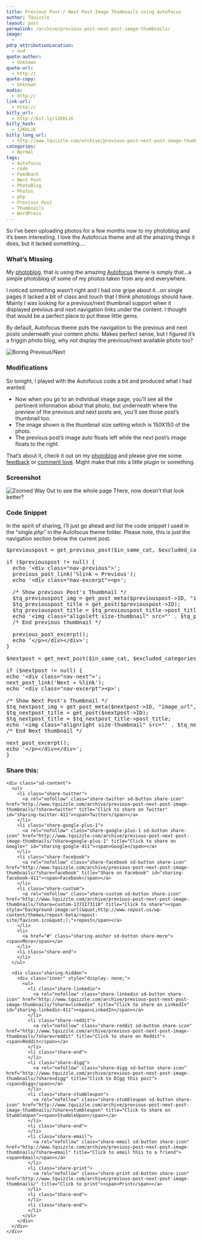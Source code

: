 ```yaml
---
title: Previous Post / Next Post Image Thumbnails using Autofocus
author: TQuizzle
layout: post
permalink: /archive/previous-post-next-post-image-thumbnails/
image:
  - 
pdrp_attributionLocation:
  - end
quote-author:
  - Unknown
quote-url:
  - http://
quote-copy:
  - Unknown
audio:
  - http://
link-url:
  - http://
bitly_url:
  - http://bit.ly/12KbLiK
bitly_hash:
  - 12KbLiK
bitly_long_url:
  - http://www.tquizzle.com/archive/previous-post-next-post-image-thumbnails/
categories:
  - Normal
tags:
  - Autofocus
  - code
  - Feedback
  - Next Post
  - PhotoBlog
  - Photos
  - php
  - Previous Post
  - Thumbnails
  - WordPress
---
```

So I&#8217;ve been uploading photos for a few months now to my photoblog and it&#8217;s been interesting. I love the Autofocus theme and all the amazing things it does, but it lacked something&#8230;.

### What&#8217;s Missing

My <a rel="nofollow" target="_blank" href="http://photos.tquizzle.com/">photoblog</a>, that is using the amazing <a rel="nofollow" target="_blank" href="http://www.allancole.com/wordpress/themes/autofocus">Autofocus</a> theme is simply that&#8230;a simple photoblog of some of my photos taken from any and everywhere.

I noticed something wasn&#8217;t right and I had one gripe about it&#8230;on single pages it lacked a bit of class and touch that I think photoblogs should have. Mainly I was looking for a previous/next thumbnail support when it displayed previous and next navigation links under the content. I thought that would be a perfect place to put these little gems.

By default, Autofocus theme puts the navigation to the previous and next posts underneath your content photo. Makes perfect sense, but I figured it&#8217;s a friggin photo blog, why not display the previous/next available photo too?
  
<img src="http://i2.wp.com/www.tquizzle.com/uploads/2009/11/Picture-3.png?fit=505%2C152" alt="Boring Previous/Next" title="Boring Previous/Next" class="aligncenter size-full wp-image-418" data-recalc-dims="1" />

### Modifications

So tonight, I played with the Autofocus code a bit and produced what I had wanted.

*   Now when you go to an individual image page, you&#8217;ll see all the pertinent information about that photo, but underneath where the preview of the previous and next posts are, you&#8217;ll see those post&#8217;s thumbnail too.
*   The image shown is the thumbnail size setting which is 150X150 of the photo.
*   The previous post&#8217;s image auto floats left while the next post&#8217;s image floats to the right.

That&#8217;s about it, check it out on my <a rel="nofollow" target="_blank" href="http://photos.tquizzle.com">photoblog</a> and please give me some <a rel="nofollow" target="_blank" href="/contact/">feedback</a> or [comment love][1]. Might make that into a little plugin or something.

### Screenshot

<img src="http://i1.wp.com/www.tquizzle.com/uploads/2009/11/Picture-2.png?fit=504%2C763" alt="Zoomed Way Out to see the whole page" title="Zoomed Way Out to see the whole page" class="aligncenter size-full wp-image-415" data-recalc-dims="1" />  
There, now doesn&#8217;t that look better?

### Code Snippet

In the spirit of sharing, I&#8217;ll just go ahead and list the code snippet I used in the &#8220;*single.php*&#8221; in the Autofocus theme folder. Please note, this is just the navigation section below the current post.

<pre class="brush: php; collapse: false; title: ; toolbar: false; wrap-lines: false; notranslate" title="">$previouspost = get_previous_post($in_same_cat, $excluded_categories);

if ($previouspost != null) {
  echo '&lt;div class="nav-previous"&gt;';
  previous_post_link('%link &laquo; Previous');
  echo '&lt;div class="nav-excerpt"&gt;&lt;p&gt;';

  /* Show previous Post's Thumbnail */
  $tq_previouspost_img = get_post_meta($previouspost-&gt;ID, "image_url", $single = true);
  $tq_previouspost_title = get_post($previouspost-&gt;ID);
  $tq_previouspost_title = $tq_previouspost_title-&gt;post_title;
  echo '&lt;img class="alignleft size-thumbnail" src="' . $tq_previouspost_img . '" alt="' . $tq_previouspost_title . '" width="150" height="150" /&gt;';
  /* End previous thumbnail */			

  previous_post_excerpt();
  echo '&lt;/p&gt;&lt;/div&gt;&lt;/div&gt;';
} 

$nextpost = get_next_post($in_same_cat, $excluded_categories);

if ($nextpost != null) {
echo '&lt;div class="nav-next"&gt;';
next_post_link('Next &raquo; %link');
echo '&lt;div class="nav-excerpt"&gt;&lt;p&gt;';

/* Show Next Post's Thumbnail */
$tq_nextpost_img = get_post_meta($nextpost-&gt;ID, "image_url", $single = true);
$tq_nextpost_title = get_post($nextpost-&gt;ID);
$tq_nextpost_title = $tq_nextpost_title-&gt;post_title;
echo '&lt;img class="alignright size-thumbnail" src="' . $tq_nextpost_img . '" alt="' . $tq_nextpost_title . '" width="150" height="150" /&gt;';
/* End Next thumbnail */			

next_post_excerpt();
echo '&lt;/p&gt;&lt;/div&gt;&lt;/div&gt;';
} 
</pre>

<div class="sharedaddy sd-sharing-enabled">
  <div class="robots-nocontent sd-block sd-social sd-social-icon-text sd-sharing">
    <h3 class="sd-title">
      Share this:
    </h3>
    
    <div class="sd-content">
      <ul>
        <li class="share-twitter">
          <a rel="nofollow" class="share-twitter sd-button share-icon" href="http://www.tquizzle.com/archive/previous-post-next-post-image-thumbnails/?share=twitter" title="Click to share on Twitter" id="sharing-twitter-411"><span>Twitter</span></a>
        </li>
        <li class="share-google-plus-1">
          <a rel="nofollow" class="share-google-plus-1 sd-button share-icon" href="http://www.tquizzle.com/archive/previous-post-next-post-image-thumbnails/?share=google-plus-1" title="Click to share on Google+" id="sharing-google-411"><span>Google</span></a>
        </li>
        <li class="share-facebook">
          <a rel="nofollow" class="share-facebook sd-button share-icon" href="http://www.tquizzle.com/archive/previous-post-next-post-image-thumbnails/?share=facebook" title="Share on Facebook" id="sharing-facebook-411"><span>Facebook</span></a>
        </li>
        <li class="share-custom">
          <a rel="nofollow" class="share-custom sd-button share-icon" href="http://www.tquizzle.com/archive/previous-post-next-post-image-thumbnails/?share=custom-1371173110" title="Click to share"><span style="background-image:url(&quot;http://www.repost.us/wp-content/themes/repost-beta/repost-site/favicon.ico&quot;);">repost</span></a>
        </li>
        <li>
          <a href="#" class="sharing-anchor sd-button share-more"><span>More</span></a>
        </li>
        <li class="share-end">
        </li>
      </ul>
      
      <div class="sharing-hidden">
        <div class="inner" style="display: none;">
          <ul>
            <li class="share-linkedin">
              <a rel="nofollow" class="share-linkedin sd-button share-icon" href="http://www.tquizzle.com/archive/previous-post-next-post-image-thumbnails/?share=linkedin" title="Click to share on LinkedIn" id="sharing-linkedin-411"><span>LinkedIn</span></a>
            </li>
            <li class="share-reddit">
              <a rel="nofollow" class="share-reddit sd-button share-icon" href="http://www.tquizzle.com/archive/previous-post-next-post-image-thumbnails/?share=reddit" title="Click to share on Reddit"><span>Reddit</span></a>
            </li>
            <li class="share-end">
            </li>
            <li class="share-digg">
              <a rel="nofollow" class="share-digg sd-button share-icon" href="http://www.tquizzle.com/archive/previous-post-next-post-image-thumbnails/?share=digg" title="Click to Digg this post"><span>Digg</span></a>
            </li>
            <li class="share-stumbleupon">
              <a rel="nofollow" class="share-stumbleupon sd-button share-icon" href="http://www.tquizzle.com/archive/previous-post-next-post-image-thumbnails/?share=stumbleupon" title="Click to share on StumbleUpon"><span>StumbleUpon</span></a>
            </li>
            <li class="share-end">
            </li>
            <li class="share-email">
              <a rel="nofollow" class="share-email sd-button share-icon" href="http://www.tquizzle.com/archive/previous-post-next-post-image-thumbnails/?share=email" title="Click to email this to a friend"><span>Email</span></a>
            </li>
            <li class="share-print">
              <a rel="nofollow" class="share-print sd-button share-icon" href="http://www.tquizzle.com/archive/previous-post-next-post-image-thumbnails/" title="Click to print"><span>Print</span></a>
            </li>
            <li class="share-end">
            </li>
            <li class="share-end">
            </li>
          </ul>
        </div>
      </div>
    </div>
  </div>
</div>

 [1]: http://www.tquizzle.com/2009/11/21/previous-post-next-post-image-thumbnails/#respond